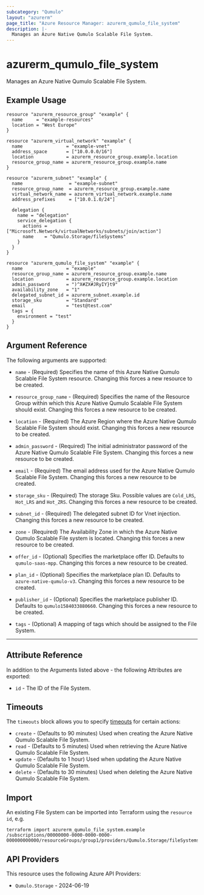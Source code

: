 ```yaml
---
subcategory: "Qumulo"
layout: "azurerm"
page_title: "Azure Resource Manager: azurerm_qumulo_file_system"
description: |-
  Manages an Azure Native Qumulo Scalable File System.
---
```


# azurerm_qumulo_file_system

Manages an Azure Native Qumulo Scalable File System.

## Example Usage

```hcl
resource "azurerm_resource_group" "example" {
  name     = "example-resources"
  location = "West Europe"
}

resource "azurerm_virtual_network" "example" {
  name                = "example-vnet"
  address_space       = ["10.0.0.0/16"]
  location            = azurerm_resource_group.example.location
  resource_group_name = azurerm_resource_group.example.name
}

resource "azurerm_subnet" "example" {
  name                 = "example-subnet"
  resource_group_name  = azurerm_resource_group.example.name
  virtual_network_name = azurerm_virtual_network.example.name
  address_prefixes     = ["10.0.1.0/24"]

  delegation {
    name = "delegation"
    service_delegation {
      actions = ["Microsoft.Network/virtualNetworks/subnets/join/action"]
      name    = "Qumulo.Storage/fileSystems"
    }
  }
}

resource "azurerm_qumulo_file_system" "example" {
  name                = "example"
  resource_group_name = azurerm_resource_group.example.name
  location            = azurerm_resource_group.example.location
  admin_password      = ")^X#ZX#JRyIY}t9"
  availability_zone   = "1"
  delegated_subnet_id = azurerm_subnet.example.id
  storage_sku         = "Standard"
  email               = "test@test.com"
  tags = {
    environment = "test"
  }
}
```

## Argument Reference

The following arguments are supported:

* `name` - (Required) Specifies the name of this Azure Native Qumulo Scalable File System resource. Changing this forces a new resource to be created.

* `resource_group_name` - (Required) Specifies the name of the Resource Group within which this Azure Native Qumulo Scalable File System should exist. Changing this forces a new resource to be created.

* `location` - (Required) The Azure Region where the Azure Native Qumulo Scalable File System should exist. Changing this forces a new resource to be created.

* `admin_password` - (Required) The initial administrator password of the Azure Native Qumulo Scalable File System. Changing this forces a new resource to be created.

* `email` - (Required) The email address used for the Azure Native Qumulo Scalable File System. Changing this forces a new resource to be created.

* `storage_sku` - (Required) The storage Sku. Possible values are `Cold_LRS`, `Hot_LRS` and `Hot_ZRS`. Changing this forces a new resource to be created.

* `subnet_id` - (Required) The delegated subnet ID for Vnet injection. Changing this forces a new resource to be created.

* `zone` - (Required) The Availability Zone in which the Azure Native Qumulo Scalable File system is located. Changing this forces a new resource to be created.

* `offer_id` - (Optional) Specifies the marketplace offer ID. Defaults to `qumulo-saas-mpp`. Changing this forces a new resource to be created.

* `plan_id` - (Optional) Specifies the marketplace plan ID. Defaults to `azure-native-qumulo-v3`. Changing this forces a new resource to be created.

* `publisher_id` - (Optional) Specifies the marketplace publisher ID. Defaults to `qumulo1584033880660`. Changing this forces a new resource to be created.

* `tags` - (Optional) A mapping of tags which should be assigned to the File System.

---

## Attribute Reference

In addition to the Arguments listed above - the following Attributes are exported:

* `id` - The ID of the File System.

## Timeouts

The `timeouts` block allows you to specify [timeouts](https://developer.hashicorp.com/terraform/language/resources/configure#define-operation-timeouts) for certain actions:

* `create` - (Defaults to 90 minutes) Used when creating the Azure Native Qumulo Scalable File System.
* `read` - (Defaults to 5 minutes) Used when retrieving the Azure Native Qumulo Scalable File System.
* `update` - (Defaults to 1 hour) Used when updating the Azure Native Qumulo Scalable File System.
* `delete` - (Defaults to 30 minutes) Used when deleting the Azure Native Qumulo Scalable File System.

## Import

An existing File System can be imported into Terraform using the `resource id`, e.g.

```shell
terraform import azurerm_qumulo_file_system.example /subscriptions/00000000-0000-0000-0000-000000000000/resourceGroups/group1/providers/Qumulo.Storage/fileSystems/example
```

## API Providers
<!-- This section is generated, changes will be overwritten -->
This resource uses the following Azure API Providers:

* `Qumulo.Storage` - 2024-06-19
